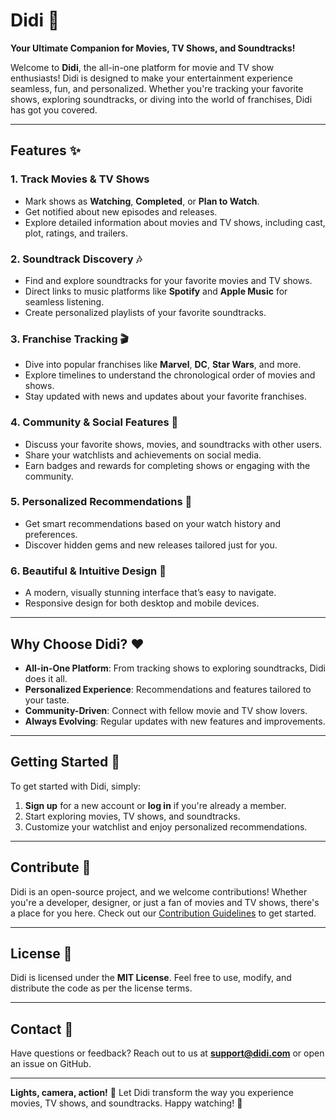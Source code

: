 # **Didi** 🍿  
**Your Ultimate Companion for Movies, TV Shows, and Soundtracks!**

Welcome to **Didi**, the all-in-one platform for movie and TV show enthusiasts! Didi is designed to make your entertainment experience seamless, fun, and personalized. Whether you're tracking your favorite shows, exploring soundtracks, or diving into the world of franchises, Didi has got you covered.

---

## **Features** ✨

### **1. Track Movies & TV Shows**  
- Mark shows as **Watching**, **Completed**, or **Plan to Watch**.  
- Get notified about new episodes and releases.  
- Explore detailed information about movies and TV shows, including cast, plot, ratings, and trailers.  

### **2. Soundtrack Discovery** 🎶  
- Find and explore soundtracks for your favorite movies and TV shows.  
- Direct links to music platforms like **Spotify** and **Apple Music** for seamless listening.  
- Create personalized playlists of your favorite soundtracks.  

### **3. Franchise Tracking** 🎬  
- Dive into popular franchises like **Marvel**, **DC**, **Star Wars**, and more.  
- Explore timelines to understand the chronological order of movies and shows.  
- Stay updated with news and updates about your favorite franchises.  

### **4. Community & Social Features** 👥  
- Discuss your favorite shows, movies, and soundtracks with other users.  
- Share your watchlists and achievements on social media.  
- Earn badges and rewards for completing shows or engaging with the community.  

### **5. Personalized Recommendations** 🤖  
- Get smart recommendations based on your watch history and preferences.  
- Discover hidden gems and new releases tailored just for you.  

### **6. Beautiful & Intuitive Design** 🎨  
- A modern, visually stunning interface that’s easy to navigate.  
- Responsive design for both desktop and mobile devices.  

---

## **Why Choose Didi?** ❤️  
- **All-in-One Platform**: From tracking shows to exploring soundtracks, Didi does it all.  
- **Personalized Experience**: Recommendations and features tailored to your taste.  
- **Community-Driven**: Connect with fellow movie and TV show lovers.  
- **Always Evolving**: Regular updates with new features and improvements.  

---

## **Getting Started** 🚀  
To get started with Didi, simply:  
1. **Sign up** for a new account or **log in** if you're already a member.  
2. Start exploring movies, TV shows, and soundtracks.  
3. Customize your watchlist and enjoy personalized recommendations.  

---

## **Contribute** 🙌  
Didi is an open-source project, and we welcome contributions! Whether you're a developer, designer, or just a fan of movies and TV shows, there's a place for you here. Check out our [Contribution Guidelines](CONTRIBUTING.md) to get started.  

---

## **License** 📜  
Didi is licensed under the **MIT License**. Feel free to use, modify, and distribute the code as per the license terms.  

---

## **Contact** 📧  
Have questions or feedback? Reach out to us at **support@didi.com** or open an issue on GitHub.  

---

**Lights, camera, action!** 🎥 Let Didi transform the way you experience movies, TV shows, and soundtracks. Happy watching! 🍿
